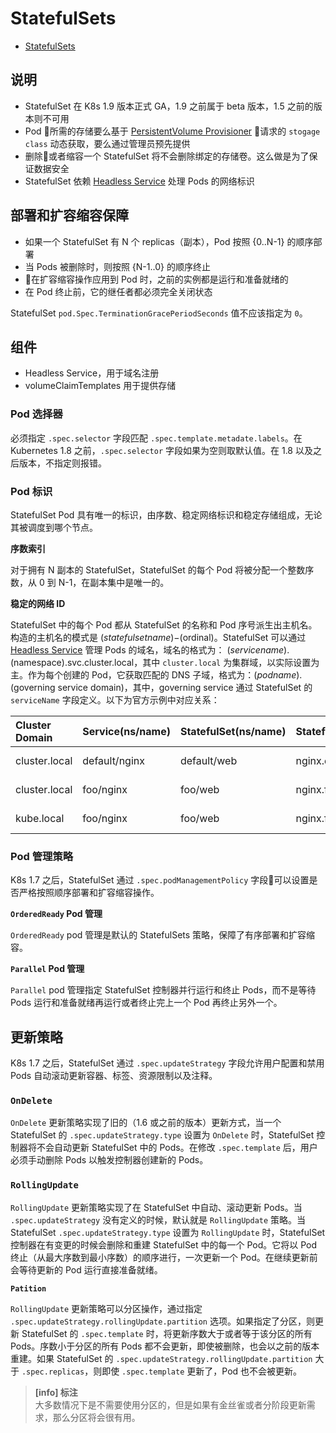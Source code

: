 # StatefulSets

* [StatefulSets](https://kubernetes.io/docs/concepts/workloads/controllers/statefulset/#deployment-and-scaling-guarantees)

## 说明

* StatefulSet 在 K8s 1.9 版本正式 GA，1.9 之前属于 beta 版本，1.5 之前的版本则不可用
* Pod 所需的存储要么基于 [PersistentVolume Provisioner](https://github.com/kubernetes/examples/tree/master/staging/persistent-volume-provisioning/README.md) 请求的 `stogage class` 动态获取，要么通过管理员预先提供
* 删除或者缩容一个 StatefulSet 将不会删除绑定的存储卷。这么做是为了保证数据安全
* StatefulSet 依赖 [Headless Service](https://kubernetes.io/docs/concepts/services-networking/service/#headless-services) 处理 Pods 的网络标识

## 部署和扩容缩容保障

* 如果一个 StatefulSet 有 N 个 replicas（副本），Pod 按照 {0..N-1} 的顺序部署
* 当 Pods 被删除时，则按照 {N-1..0} 的顺序终止
* 在扩容缩容操作应用到 Pod 时，之前的实例都是运行和准备就绪的
* 在 Pod 终止前，它的继任者都必须完全关闭状态

StatefulSet `pod.Spec.TerminationGracePeriodSeconds` 值不应该指定为 `0`。

## 组件

* Headless Service，用于域名注册
* volumeClaimTemplates 用于提供存储

### Pod 选择器

必须指定 `.spec.selector` 字段匹配 `.spec.template.metadate.labels`。在 Kubernetes 1.8 之前，`.spec.selector` 字段如果为空则取默认值。在 1.8 以及之后版本，不指定则报错。

### Pod 标识

StatefulSet Pod 具有唯一的标识，由序数、稳定网络标识和稳定存储组成，无论其被调度到哪个节点。

__序数索引__

对于拥有 N 副本的 StatefulSet，StatefulSet 的每个 Pod 将被分配一个整数序数，从 0 到 N-1，在副本集中是唯一的。

__稳定的网络 ID__

StatefulSet 中的每个 Pod 都从 StatefulSet 的名称和 Pod 序号派生出主机名。构造的主机名的模式是 $(statefulset name)-$(ordinal)。StatefulSet 可以通过 [Headless Service](https://kubernetes.io/docs/concepts/services-networking/service/#headless-services) 管理 Pods 的域名，域名的格式为： $(service name).$(namespace).svc.cluster.local，其中 `cluster.local` 为集群域，以实际设置为主。作为每个创建的 Pod，它获取匹配的 DNS 子域，格式为：$(podname).$(governing service domain)，其中，governing service 通过 StatefulSet 的 `serviceName` 字段定义。以下为官方示例中对应关系：

| Cluster Domain | Service(ns/name) | StatefulSet(ns/name) | StatefulSet Domain | Pod DNS | Pod Hostname
| :-- | :-- | :-- | :-- | :-- | :--
| cluster.local | default/nginx | default/web | nginx.default.svc.cluster.local | web-{0..N-1}.nginx.default.svc.cluster.local |	web-{0..N-1}
| cluster.local	| foo/nginx	| foo/web | nginx.foo.svc.cluster.local	| web-{0..N-1}.nginx.foo.svc.cluster.local |web-{0..N-1}
| kube.local | foo/nginx |	foo/web | nginx.foo.svc.kube.local | web-{0..N-1}.nginx.foo.svc.kube.local | web-{0..N-1}


### Pod 管理策略

K8s 1.7 之后，StatefulSet 通过 `.spec.podManagementPolicy` 字段可以设置是否严格按照顺序部署和扩容缩容操作。

__`OrderedReady` Pod 管理__

`OrderedReady` pod 管理是默认的 StatefulSets 策略，保障了有序部署和扩容缩容。

__`Parallel` Pod 管理__

`Parallel` pod 管理指定 StatefulSet 控制器并行运行和终止 Pods，而不是等待 Pods 运行和准备就绪再运行或者终止完上一个 Pod 再终止另外一个。

## 更新策略

K8s 1.7 之后，StatefulSet 通过 `.spec.updateStrategy` 字段允许用户配置和禁用 Pods 自动滚动更新容器、标签、资源限制以及注释。

### `OnDelete`

`OnDelete` 更新策略实现了旧的（1.6 或之前的版本）更新方式，当一个 StatefulSet 的 `.spec.updateStrategy.type` 设置为 `OnDelete` 时，StatefulSet 控制器将不会自动更新 StatefulSet 中的 Pods。在修改 `.spec.template` 后，用户必须手动删除 Pods 以触发控制器创建新的 Pods。

### `RollingUpdate`

`RollingUpdate` 更新策略实现了在 StatefulSet 中自动、滚动更新 Pods。当 `.spec.updateStrategy` 没有定义的时候，默认就是 `RollingUpdate` 策略。当 StatefulSet `.spec.updateStrategy.type` 设置为 `RollingUpdate` 时，StatefulSet 控制器在有变更的时候会删除和重建 StatefulSet 中的每一个 Pod。它将以 Pod 终止（从最大序数到最小序数）的顺序进行，一次更新一个 Pod。在继续更新前会等待更新的 Pod 运行直接准备就绪。

__`Patition`__

`RollingUpdate` 更新策略可以分区操作，通过指定 `.spec.updateStrategy.rollingUpdate.partition` 选项。如果指定了分区，则更新 StatefulSet 的 `.spec.template` 时，将更新序数大于或者等于该分区的所有 Pods。序数小于分区的所有 Pods 都不会更新，即使被删除，也会以之前的版本重建。如果 StatefulSet 的 `.spec.updateStrategy.rollingUpdate.partition` 大于 `.spec.replicas`，则即使 `.spec.template` 更新了，Pod 也不会被更新。

> **[info] 标注**  
> 大多数情况下是不需要使用分区的，但是如果有金丝雀或者分阶段更新需求，那么分区将会很有用。
